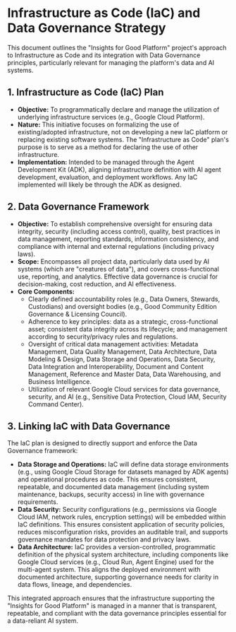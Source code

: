 # Infrastructure as Code (IaC) and Data Governance Strategy

This document outlines the "Insights for Good Platform" project's approach to Infrastructure as Code and its integration with Data Governance principles, particularly relevant for managing the platform's data and AI systems.

## 1. Infrastructure as Code (IaC) Plan
* **Objective:** To programmatically declare and manage the utilization of underlying infrastructure services (e.g., Google Cloud Platform).
* **Nature:** This initiative focuses on formalizing the use of existing/adopted infrastructure, not on developing a new IaC platform or replacing existing software systems. The "Infrastructure as Code" plan's purpose is to serve as a method for declaring the use of other infrastructure.
* **Implementation:** Intended to be managed through the Agent Development Kit (ADK), aligning infrastructure definition with AI agent development, evaluation, and deployment workflows. Any IaC implemented will likely be through the ADK as designed.

## 2. Data Governance Framework
* **Objective:** To establish comprehensive oversight for ensuring data integrity, security (including access control), quality, best practices in data management, reporting standards, information consistency, and compliance with internal and external regulations (including privacy laws).
* **Scope:** Encompasses all project data, particularly data used by AI systems (which are "creatures of data"), and covers cross-functional use, reporting, and analytics. Effective data governance is crucial for decision-making, cost reduction, and AI effectiveness.
* **Core Components:**
    * Clearly defined accountability roles (e.g., Data Owners, Stewards, Custodians) and oversight bodies (e.g., Good Community Edition Governance & Licensing Council).
    * Adherence to key principles: data as a strategic, cross-functional asset; consistent data integrity across its lifecycle; and management according to security/privacy rules and regulations.
    * Oversight of critical data management activities: Metadata Management, Data Quality Management, Data Architecture, Data Modeling & Design, Data Storage and Operations, Data Security, Data Integration and Interoperability, Document and Content Management, Reference and Master Data, Data Warehousing, and Business Intelligence.
    * Utilization of relevant Google Cloud services for data governance, security, and AI (e.g., Sensitive Data Protection, Cloud IAM, Security Command Center).

## 3. Linking IaC with Data Governance
The IaC plan is designed to directly support and enforce the Data Governance framework:
* **Data Storage and Operations:** IaC will define data storage environments (e.g., using Google Cloud Storage for datasets managed by ADK agents) and operational procedures as code. This ensures consistent, repeatable, and documented data management (including system maintenance, backups, security access) in line with governance requirements.
* **Data Security:** Security configurations (e.g., permissions via Google Cloud IAM, network rules, encryption settings) will be embedded within IaC definitions. This ensures consistent application of security policies, reduces misconfiguration risks, provides an auditable trail, and supports governance mandates for data protection and privacy laws.
* **Data Architecture:** IaC provides a version-controlled, programmatic definition of the physical system architecture, including components like Google Cloud services (e.g., Cloud Run, Agent Engine) used for the multi-agent system. This aligns the deployed environment with documented architecture, supporting governance needs for clarity in data flows, lineage, and dependencies.

This integrated approach ensures that the infrastructure supporting the "Insights for Good Platform" is managed in a manner that is transparent, repeatable, and compliant with the data governance principles essential for a data-reliant AI system.
